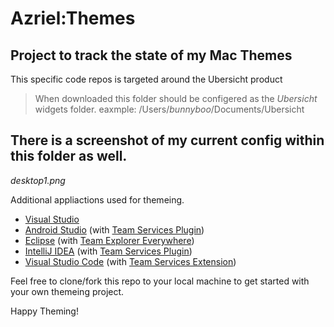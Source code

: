 # Azriel:Themes

## Project to track the state of my Mac Themes
This specific code repos is targeted around the Ubersicht product 

> When downloaded this folder should be configered as the _Ubersicht_ widgets folder.
> eaxmple: /Users/_bunnyboo_/Documents/Ubersicht

## There is a screenshot of my current config within this folder as well.
_desktop1.png_

Additional appliactions used for themeing.
* [Visual Studio](https://go.microsoft.com/fwlink/?LinkId=309297&clcid=0x409&slcid=0x409)
* [Android Studio](https://developer.android.com/studio) (with [Team Services Plugin](https://java.visualstudio.com/Downloads/intellijplugin/Index))
* [Eclipse](https://www.eclipse.org/downloads) (with [Team Explorer Everywhere](https://java.visualstudio.com/Downloads/eclipseplugin/Index))
* [IntelliJ IDEA](https://www.jetbrains.com/idea/download) (with [Team Services Plugin](https://java.visualstudio.com/Downloads/intellijplugin/Index))
* [Visual Studio Code](https://code.visualstudio.com/Download) (with [Team Services Extension](https://java.visualstudio.com/Downloads/visualstudiocode/Index))

Feel free to clone/fork this repo to your local machine to get started with your own themeing project.

Happy Theming!